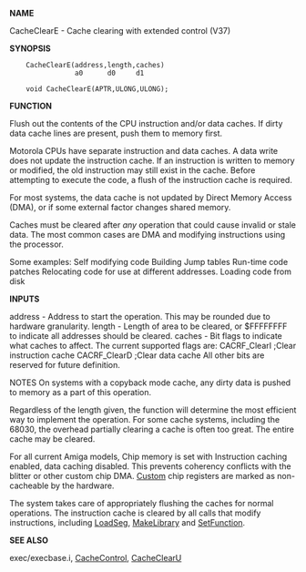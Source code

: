
**NAME**

CacheClearE - Cache clearing with extended control (V37)

**SYNOPSIS**

```
    CacheClearE(address,length,caches)
                a0      d0     d1

    void CacheClearE(APTR,ULONG,ULONG);

```
**FUNCTION**

Flush out the contents of the CPU instruction and/or data caches.
If dirty data cache lines are present, push them to memory first.

Motorola CPUs have separate instruction and data caches.  A data
write does not update the instruction cache.  If an instruction is
written to memory or modified, the old instruction may still exist
in the cache.  Before attempting to execute the code, a flush of
the instruction cache is required.

For most systems, the data cache is not updated by Direct Memory
Access (DMA), or if some external factor changes shared memory.

Caches must be cleared after *any* operation that could cause
invalid or stale data.  The most common cases are DMA and modifying
instructions using the processor.

Some examples:
Self modifying code
Building Jump tables
Run-time code patches
Relocating code for use at different addresses.
Loading code from disk

**INPUTS**

address - Address to start the operation.  This may be rounded
due to hardware granularity.
length  - Length of area to be cleared, or $FFFFFFFF to indicate all
addresses should be cleared.
caches  - Bit flags to indicate what caches to affect.  The current
supported flags are:
CACRF_ClearI    ;Clear instruction cache
CACRF_ClearD    ;Clear data cache
All other bits are reserved for future definition.

NOTES
On systems with a copyback mode cache, any dirty data is pushed
to memory as a part of this operation.

Regardless of the length given, the function will determine the most
efficient way to implement the operation.  For some cache systems,
including the 68030, the overhead partially clearing a cache is often
too great.  The entire cache may be cleared.

For all current Amiga models, Chip memory is set with Instruction
caching enabled, data caching disabled.  This prevents coherency
conflicts with the blitter or other custom chip DMA.  [Custom](Custom) chip
registers are marked as non-cacheable by the hardware.

The system takes care of appropriately flushing the caches for normal
operations.  The instruction cache is cleared by all calls that
modify instructions, including [LoadSeg](LoadSeg), [MakeLibrary](MakeLibrary) and
[SetFunction](SetFunction).

**SEE ALSO**

exec/execbase.i, [CacheControl](CacheControl), [CacheClearU](CacheClearU)
